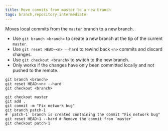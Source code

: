 ```yaml
---
title: Move commits from master to a new branch
tags: branch,repository,intermediate
---
```


Moves local commits from the `master` branch to a new branch.

- Use `git branch <branch>` to create a new branch at the tip of the current `master`.
- Use `git reset HEAD~<n> --hard` to rewind back `<n>` commits and discard changes.
- Use `git checkout <branch>` to switch to the new branch.
- Only works if the changes have only been committed locally and not pushed to the remote.

```shell
git branch <branch>
git reset HEAD~<n> --hard
git checkout <branch>
```

```shell
git checkout master
git add .
git commit -m "Fix network bug"
git branch patch-1
# `patch-1` branch is created containing the commit "Fix network bug"
git reset HEAD~1 --hard # Remove the commit from `master`
git checkout patch-1
```
